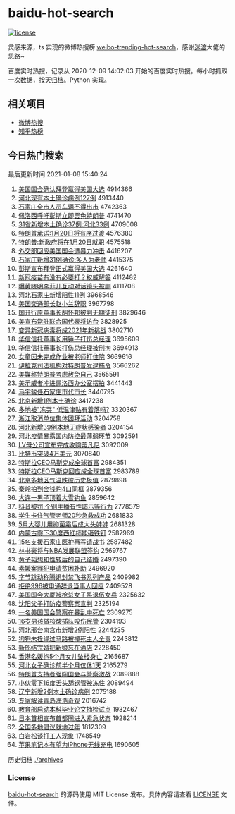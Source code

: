 # baidu-hot-search

[![license](https://img.shields.io/github/license/Arrackisarookie/baidu-hot-search)](https://github.com/Arrackisarookie/baidu-hot-search/blob/master/LICENSE)

灵感来源，ts 实现的微博热搜榜 [weibo-trending-hot-search](https://github.com/justjavac/weibo-trending-hot-search)，感谢[迷渡](https://github.com/justjavac)大佬的思路~

百度实时热搜，记录从 2020-12-09 14:02:03 开始的百度实时热搜。每小时抓取一次数据，按天[归档](./archives)。Python 实现。

## 相关项目
+ [微博热搜](https://github.com/Arrackisarookie/weibo-hot-search)
+ [知乎热榜](https://github.com/Arrackisarookie/zhihu-top-search)

## 今日热门搜索

<!-- Rank Begin -->

最后更新时间 2021-01-08 15:40:24

1. [美国国会确认拜登赢得美国大选](http://www.baidu.com/baidu?cl=3&tn=SE_baiduhomet8_jmjb7mjw&rsv_dl=fyb_top&fr=top1000&wd=%C3%C0%B9%FA%B9%FA%BB%E1%C8%B7%C8%CF%B0%DD%B5%C7%D3%AE%B5%C3%C3%C0%B9%FA%B4%F3%D1%A1) 4914366
1. [河北现有本土确诊病例127例](http://www.baidu.com/baidu?cl=3&tn=SE_baiduhomet8_jmjb7mjw&rsv_dl=fyb_top&fr=top1000&wd=%BA%D3%B1%B1%CF%D6%D3%D0%B1%BE%CD%C1%C8%B7%D5%EF%B2%A1%C0%FD127%C0%FD) 4913440
1. [石家庄全市人员车辆不得出市](http://www.baidu.com/baidu?cl=3&tn=SE_baiduhomet8_jmjb7mjw&rsv_dl=fyb_top&fr=top1000&wd=%CA%AF%BC%D2%D7%AF%C8%AB%CA%D0%C8%CB%D4%B1%B3%B5%C1%BE%B2%BB%B5%C3%B3%F6%CA%D0) 4742363
1. [佩洛西呼吁彭斯立即罢免特朗普](http://www.baidu.com/baidu?cl=3&tn=SE_baiduhomet8_jmjb7mjw&rsv_dl=fyb_top&fr=top1000&wd=%C5%E5%C2%E5%CE%F7%BA%F4%D3%F5%C5%ED%CB%B9%C1%A2%BC%B4%B0%D5%C3%E2%CC%D8%C0%CA%C6%D5) 4741470
1. [31省新增本土确诊37例:河北33例](http://www.baidu.com/baidu?cl=3&tn=SE_baiduhomet8_jmjb7mjw&rsv_dl=fyb_top&fr=top1000&wd=31%CA%A1%D0%C2%D4%F6%B1%BE%CD%C1%C8%B7%D5%EF37%C0%FD%3A%BA%D3%B1%B133%C0%FD) 4709008
1. [特朗普承诺:1月20日将有序过渡](http://www.baidu.com/baidu?cl=3&tn=SE_baiduhomet8_jmjb7mjw&rsv_dl=fyb_top&fr=top1000&wd=%CC%D8%C0%CA%C6%D5%B3%D0%C5%B5%3A1%D4%C220%C8%D5%BD%AB%D3%D0%D0%F2%B9%FD%B6%C9) 4576380
1. [特朗普:新政府将在1月20日就职](http://www.baidu.com/baidu?cl=3&tn=SE_baiduhomet8_jmjb7mjw&rsv_dl=fyb_top&fr=top1000&wd=%CC%D8%C0%CA%C6%D5%3A%D0%C2%D5%FE%B8%AE%BD%AB%D4%DA1%D4%C220%C8%D5%BE%CD%D6%B0) 4575518
1. [外交部回应美国国会遭暴力冲击](http://www.baidu.com/baidu?cl=3&tn=SE_baiduhomet8_jmjb7mjw&rsv_dl=fyb_top&fr=top1000&wd=%CD%E2%BD%BB%B2%BF%BB%D8%D3%A6%C3%C0%B9%FA%B9%FA%BB%E1%D4%E2%B1%A9%C1%A6%B3%E5%BB%F7) 4416207
1. [石家庄新增31例确诊:多人为老师](http://www.baidu.com/baidu?cl=3&tn=SE_baiduhomet8_jmjb7mjw&rsv_dl=fyb_top&fr=top1000&wd=%CA%AF%BC%D2%D7%AF%D0%C2%D4%F631%C0%FD%C8%B7%D5%EF%3A%B6%E0%C8%CB%CE%AA%C0%CF%CA%A6) 4415375
1. [彭斯宣布拜登正式赢得美国大选](http://www.baidu.com/baidu?cl=3&tn=SE_baiduhomet8_jmjb7mjw&rsv_dl=fyb_top&fr=top1000&wd=%C5%ED%CB%B9%D0%FB%B2%BC%B0%DD%B5%C7%D5%FD%CA%BD%D3%AE%B5%C3%C3%C0%B9%FA%B4%F3%D1%A1) 4261640
1. [新冠疫苗有没有必要打？权威解答](http://www.baidu.com/baidu?cl=3&tn=SE_baiduhomet8_jmjb7mjw&rsv_dl=fyb_top&fr=top1000&wd=%D0%C2%B9%DA%D2%DF%C3%E7%D3%D0%C3%BB%D3%D0%B1%D8%D2%AA%B4%F2%A3%BF%C8%A8%CD%FE%BD%E2%B4%F0) 4112482
1. [曝黄晓明李菲儿互动对话镜头被删](http://www.baidu.com/baidu?cl=3&tn=SE_baiduhomet8_jmjb7mjw&rsv_dl=fyb_top&fr=top1000&wd=%C6%D8%BB%C6%CF%FE%C3%F7%C0%EE%B7%C6%B6%F9%BB%A5%B6%AF%B6%D4%BB%B0%BE%B5%CD%B7%B1%BB%C9%BE) 4111708
1. [河北石家庄新增阳性11例](http://www.baidu.com/baidu?cl=3&tn=SE_baiduhomet8_jmjb7mjw&rsv_dl=fyb_top&fr=top1000&wd=%BA%D3%B1%B1%CA%AF%BC%D2%D7%AF%D0%C2%D4%F6%D1%F4%D0%D411%C0%FD) 3968546
1. [美国交通部长赵小兰辞职](http://www.baidu.com/baidu?cl=3&tn=SE_baiduhomet8_jmjb7mjw&rsv_dl=fyb_top&fr=top1000&wd=%C3%C0%B9%FA%BD%BB%CD%A8%B2%BF%B3%A4%D5%D4%D0%A1%C0%BC%B4%C7%D6%B0) 3967798
1. [国开行原董事长胡怀邦被判无期徒刑](http://www.baidu.com/baidu?cl=3&tn=SE_baiduhomet8_jmjb7mjw&rsv_dl=fyb_top&fr=top1000&wd=%B9%FA%BF%AA%D0%D0%D4%AD%B6%AD%CA%C2%B3%A4%BA%FA%BB%B3%B0%EE%B1%BB%C5%D0%CE%DE%C6%DA%CD%BD%D0%CC) 3829646
1. [美宣布常驻联合国代表将访台](http://www.baidu.com/baidu?cl=3&tn=SE_baiduhomet8_jmjb7mjw&rsv_dl=fyb_top&fr=top1000&wd=%C3%C0%D0%FB%B2%BC%B3%A3%D7%A4%C1%AA%BA%CF%B9%FA%B4%FA%B1%ED%BD%AB%B7%C3%CC%A8) 3828925
1. [变异新冠病毒将成2021年新挑战](http://www.baidu.com/baidu?cl=3&tn=SE_baiduhomet8_jmjb7mjw&rsv_dl=fyb_top&fr=top1000&wd=%B1%E4%D2%EC%D0%C2%B9%DA%B2%A1%B6%BE%BD%AB%B3%C92021%C4%EA%D0%C2%CC%F4%D5%BD) 3802710
1. [华信信托董事长用锤子打伤总经理](http://www.baidu.com/baidu?cl=3&tn=SE_baiduhomet8_jmjb7mjw&rsv_dl=fyb_top&fr=top1000&wd=%BB%AA%D0%C5%D0%C5%CD%D0%B6%AD%CA%C2%B3%A4%D3%C3%B4%B8%D7%D3%B4%F2%C9%CB%D7%DC%BE%AD%C0%ED) 3695609
1. [华信信托董事长打伤总经理被刑拘](http://www.baidu.com/baidu?cl=3&tn=SE_baiduhomet8_jmjb7mjw&rsv_dl=fyb_top&fr=top1000&wd=%BB%AA%D0%C5%D0%C5%CD%D0%B6%AD%CA%C2%B3%A4%B4%F2%C9%CB%D7%DC%BE%AD%C0%ED%B1%BB%D0%CC%BE%D0) 3694913
1. [女童因未完成作业被老师打住院](http://www.baidu.com/baidu?cl=3&tn=SE_baiduhomet8_jmjb7mjw&rsv_dl=fyb_top&fr=top1000&wd=%C5%AE%CD%AF%D2%F2%CE%B4%CD%EA%B3%C9%D7%F7%D2%B5%B1%BB%C0%CF%CA%A6%B4%F2%D7%A1%D4%BA) 3669616
1. [伊拉克司法机构对特朗普发逮捕令](http://www.baidu.com/baidu?cl=3&tn=SE_baiduhomet8_jmjb7mjw&rsv_dl=fyb_top&fr=top1000&wd=%D2%C1%C0%AD%BF%CB%CB%BE%B7%A8%BB%FA%B9%B9%B6%D4%CC%D8%C0%CA%C6%D5%B7%A2%B4%FE%B2%B6%C1%EE) 3566262
1. [美媒称特朗普考虑赦免自己](http://www.baidu.com/baidu?cl=3&tn=SE_baiduhomet8_jmjb7mjw&rsv_dl=fyb_top&fr=top1000&wd=%C3%C0%C3%BD%B3%C6%CC%D8%C0%CA%C6%D5%BF%BC%C2%C7%C9%E2%C3%E2%D7%D4%BC%BA) 3565591
1. [美示威者冲进佩洛西办公室摆拍](http://www.baidu.com/baidu?cl=3&tn=SE_baiduhomet8_jmjb7mjw&rsv_dl=fyb_top&fr=top1000&wd=%C3%C0%CA%BE%CD%FE%D5%DF%B3%E5%BD%F8%C5%E5%C2%E5%CE%F7%B0%EC%B9%AB%CA%D2%B0%DA%C5%C4) 3441443
1. [马宇骏任石家庄市代市长](http://www.baidu.com/baidu?cl=3&tn=SE_baiduhomet8_jmjb7mjw&rsv_dl=fyb_top&fr=top1000&wd=%C2%ED%D3%EE%BF%A5%C8%CE%CA%AF%BC%D2%D7%AF%CA%D0%B4%FA%CA%D0%B3%A4) 3440795
1. [北京新增1例本土确诊](http://www.baidu.com/baidu?cl=3&tn=SE_baiduhomet8_jmjb7mjw&rsv_dl=fyb_top&fr=top1000&wd=%B1%B1%BE%A9%D0%C2%D4%F61%C0%FD%B1%BE%CD%C1%C8%B7%D5%EF) 3417238
1. [多地被"冻哭" 低温津贴有着落吗?](http://www.baidu.com/baidu?cl=3&tn=SE_baiduhomet8_jmjb7mjw&rsv_dl=fyb_top&fr=top1000&wd=%B6%E0%B5%D8%B1%BB%22%B6%B3%BF%DE%22%20%B5%CD%CE%C2%BD%F2%CC%F9%D3%D0%D7%C5%C2%E4%C2%F0%3F) 3320367
1. [浙江取消单位集体团拜活动](http://www.baidu.com/baidu?cl=3&tn=SE_baiduhomet8_jmjb7mjw&rsv_dl=fyb_top&fr=top1000&wd=%D5%E3%BD%AD%C8%A1%CF%FB%B5%A5%CE%BB%BC%AF%CC%E5%CD%C5%B0%DD%BB%EE%B6%AF) 3204758
1. [河北新增39例本地无症状感染者](http://www.baidu.com/baidu?cl=3&tn=SE_baiduhomet8_jmjb7mjw&rsv_dl=fyb_top&fr=top1000&wd=%BA%D3%B1%B1%D0%C2%D4%F639%C0%FD%B1%BE%B5%D8%CE%DE%D6%A2%D7%B4%B8%D0%C8%BE%D5%DF) 3204154
1. [河北疫情暴露国内防控最薄弱环节](http://www.baidu.com/baidu?cl=3&tn=SE_baiduhomet8_jmjb7mjw&rsv_dl=fyb_top&fr=top1000&wd=%BA%D3%B1%B1%D2%DF%C7%E9%B1%A9%C2%B6%B9%FA%C4%DA%B7%C0%BF%D8%D7%EE%B1%A1%C8%F5%BB%B7%BD%DA) 3092591
1. [LV母公司宣布完成收购蒂凡尼](http://www.baidu.com/baidu?cl=3&tn=SE_baiduhomet8_jmjb7mjw&rsv_dl=fyb_top&fr=top1000&wd=LV%C4%B8%B9%AB%CB%BE%D0%FB%B2%BC%CD%EA%B3%C9%CA%D5%B9%BA%B5%D9%B7%B2%C4%E1) 3092009
1. [比特币突破4万美元](http://www.baidu.com/baidu?cl=3&tn=SE_baiduhomet8_jmjb7mjw&rsv_dl=fyb_top&fr=top1000&wd=%B1%C8%CC%D8%B1%D2%CD%BB%C6%C64%CD%F2%C3%C0%D4%AA) 3070840
1. [特斯拉CEO马斯克成全球首富](http://www.baidu.com/baidu?cl=3&tn=SE_baiduhomet8_jmjb7mjw&rsv_dl=fyb_top&fr=top1000&wd=%CC%D8%CB%B9%C0%ADCEO%C2%ED%CB%B9%BF%CB%B3%C9%C8%AB%C7%F2%CA%D7%B8%BB) 2984351
1. [特斯拉CEO马斯克回应成全球首富](http://www.baidu.com/baidu?cl=3&tn=SE_baiduhomet8_jmjb7mjw&rsv_dl=fyb_top&fr=top1000&wd=%CC%D8%CB%B9%C0%ADCEO%C2%ED%CB%B9%BF%CB%BB%D8%D3%A6%B3%C9%C8%AB%C7%F2%CA%D7%B8%BB) 2983789
1. [北京多地区气温跌破历史极值](http://www.baidu.com/baidu?cl=3&tn=SE_baiduhomet8_jmjb7mjw&rsv_dl=fyb_top&fr=top1000&wd=%B1%B1%BE%A9%B6%E0%B5%D8%C7%F8%C6%F8%CE%C2%B5%F8%C6%C6%C0%FA%CA%B7%BC%AB%D6%B5) 2879898
1. [秦岭拍到金钱豹4口同框](http://www.baidu.com/baidu?cl=3&tn=SE_baiduhomet8_jmjb7mjw&rsv_dl=fyb_top&fr=top1000&wd=%C7%D8%C1%EB%C5%C4%B5%BD%BD%F0%C7%AE%B1%AA4%BF%DA%CD%AC%BF%F2) 2879356
1. [大连一男子顶着大雪钓鱼](http://www.baidu.com/baidu?cl=3&tn=SE_baiduhomet8_jmjb7mjw&rsv_dl=fyb_top&fr=top1000&wd=%B4%F3%C1%AC%D2%BB%C4%D0%D7%D3%B6%A5%D7%C5%B4%F3%D1%A9%B5%F6%D3%E3) 2859642
1. [抖音被罚:个别主播有性暗示等行为](http://www.baidu.com/baidu?cl=3&tn=SE_baiduhomet8_jmjb7mjw&rsv_dl=fyb_top&fr=top1000&wd=%B6%B6%D2%F4%B1%BB%B7%A3%3A%B8%F6%B1%F0%D6%F7%B2%A5%D3%D0%D0%D4%B0%B5%CA%BE%B5%C8%D0%D0%CE%AA) 2778579
1. [学生卡住气管老师20秒急救成功](http://www.baidu.com/baidu?cl=3&tn=SE_baiduhomet8_jmjb7mjw&rsv_dl=fyb_top&fr=top1000&wd=%D1%A7%C9%FA%BF%A8%D7%A1%C6%F8%B9%DC%C0%CF%CA%A620%C3%EB%BC%B1%BE%C8%B3%C9%B9%A6) 2681833
1. [5月大婴儿用抑菌霜后成大头娃娃](http://www.baidu.com/baidu?cl=3&tn=SE_baiduhomet8_jmjb7mjw&rsv_dl=fyb_top&fr=top1000&wd=5%D4%C2%B4%F3%D3%A4%B6%F9%D3%C3%D2%D6%BE%FA%CB%AA%BA%F3%B3%C9%B4%F3%CD%B7%CD%DE%CD%DE) 2681328
1. [内蒙古零下30度西红柿能砸铁钉](http://www.baidu.com/baidu?cl=3&tn=SE_baiduhomet8_jmjb7mjw&rsv_dl=fyb_top&fr=top1000&wd=%C4%DA%C3%C9%B9%C5%C1%E3%CF%C230%B6%C8%CE%F7%BA%EC%CA%C1%C4%DC%D4%D2%CC%FA%B6%A4) 2587969
1. [15名支援石家庄医护再写请战书](http://www.baidu.com/baidu?cl=3&tn=SE_baiduhomet8_jmjb7mjw&rsv_dl=fyb_top&fr=top1000&wd=15%C3%FB%D6%A7%D4%AE%CA%AF%BC%D2%D7%AF%D2%BD%BB%A4%D4%D9%D0%B4%C7%EB%D5%BD%CA%E9) 2587482
1. [林书豪将与NBA发展联盟签约](http://www.baidu.com/baidu?cl=3&tn=SE_baiduhomet8_jmjb7mjw&rsv_dl=fyb_top&fr=top1000&wd=%C1%D6%CA%E9%BA%C0%BD%AB%D3%EBNBA%B7%A2%D5%B9%C1%AA%C3%CB%C7%A9%D4%BC) 2569767
1. [黄子韬想和性转后的自己结婚](http://www.baidu.com/baidu?cl=3&tn=SE_baiduhomet8_jmjb7mjw&rsv_dl=fyb_top&fr=top1000&wd=%BB%C6%D7%D3%E8%BA%CF%EB%BA%CD%D0%D4%D7%AA%BA%F3%B5%C4%D7%D4%BC%BA%BD%E1%BB%E9) 2497390
1. [素媛案罪犯申请贫困补助](http://www.baidu.com/baidu?cl=3&tn=SE_baiduhomet8_jmjb7mjw&rsv_dl=fyb_top&fr=top1000&wd=%CB%D8%E6%C2%B0%B8%D7%EF%B7%B8%C9%EA%C7%EB%C6%B6%C0%A7%B2%B9%D6%FA) 2496920
1. [字节跳动称腾讯封禁飞书系列产品](http://www.baidu.com/baidu?cl=3&tn=SE_baiduhomet8_jmjb7mjw&rsv_dl=fyb_top&fr=top1000&wd=%D7%D6%BD%DA%CC%F8%B6%AF%B3%C6%CC%DA%D1%B6%B7%E2%BD%FB%B7%C9%CA%E9%CF%B5%C1%D0%B2%FA%C6%B7) 2409982
1. [拒绝996被申通辞退当事人回应](http://www.baidu.com/baidu?cl=3&tn=SE_baiduhomet8_jmjb7mjw&rsv_dl=fyb_top&fr=top1000&wd=%BE%DC%BE%F8996%B1%BB%C9%EA%CD%A8%B4%C7%CD%CB%B5%B1%CA%C2%C8%CB%BB%D8%D3%A6) 2409528
1. [美国国会大厦被枪杀女子系退伍女兵](http://www.baidu.com/baidu?cl=3&tn=SE_baiduhomet8_jmjb7mjw&rsv_dl=fyb_top&fr=top1000&wd=%C3%C0%B9%FA%B9%FA%BB%E1%B4%F3%CF%C3%B1%BB%C7%B9%C9%B1%C5%AE%D7%D3%CF%B5%CD%CB%CE%E9%C5%AE%B1%F8) 2325632
1. [沈阳父子打防疫警察案宣判](http://www.baidu.com/baidu?cl=3&tn=SE_baiduhomet8_jmjb7mjw&rsv_dl=fyb_top&fr=top1000&wd=%C9%F2%D1%F4%B8%B8%D7%D3%B4%F2%B7%C0%D2%DF%BE%AF%B2%EC%B0%B8%D0%FB%C5%D0) 2325194
1. [一名美国国会警察在暴乱中死亡](http://www.baidu.com/baidu?cl=3&tn=SE_baiduhomet8_jmjb7mjw&rsv_dl=fyb_top&fr=top1000&wd=%D2%BB%C3%FB%C3%C0%B9%FA%B9%FA%BB%E1%BE%AF%B2%EC%D4%DA%B1%A9%C2%D2%D6%D0%CB%C0%CD%F6) 2309275
1. [16岁男孩做核酸插队咬伤民警](http://www.baidu.com/baidu?cl=3&tn=SE_baiduhomet8_jmjb7mjw&rsv_dl=fyb_top&fr=top1000&wd=16%CB%EA%C4%D0%BA%A2%D7%F6%BA%CB%CB%E1%B2%E5%B6%D3%D2%A7%C9%CB%C3%F1%BE%AF) 2304193
1. [河北邢台南宫市新增2例阳性](http://www.baidu.com/baidu?cl=3&tn=SE_baiduhomet8_jmjb7mjw&rsv_dl=fyb_top&fr=top1000&wd=%BA%D3%B1%B1%D0%CF%CC%A8%C4%CF%B9%AC%CA%D0%D0%C2%D4%F62%C0%FD%D1%F4%D0%D4) 2244235
1. [狗狗未拴绳过马路被撞死主人全责](http://www.baidu.com/baidu?cl=3&tn=SE_baiduhomet8_jmjb7mjw&rsv_dl=fyb_top&fr=top1000&wd=%B9%B7%B9%B7%CE%B4%CB%A9%C9%FE%B9%FD%C2%ED%C2%B7%B1%BB%D7%B2%CB%C0%D6%F7%C8%CB%C8%AB%D4%F0) 2243812
1. [新郎结完婚把新娘忘在酒店](http://www.baidu.com/baidu?cl=3&tn=SE_baiduhomet8_jmjb7mjw&rsv_dl=fyb_top&fr=top1000&wd=%D0%C2%C0%C9%BD%E1%CD%EA%BB%E9%B0%D1%D0%C2%C4%EF%CD%FC%D4%DA%BE%C6%B5%EA) 2228450
1. [香港名媛抱5个月女儿坠楼身亡](http://www.baidu.com/baidu?cl=3&tn=SE_baiduhomet8_jmjb7mjw&rsv_dl=fyb_top&fr=top1000&wd=%CF%E3%B8%DB%C3%FB%E6%C2%B1%A75%B8%F6%D4%C2%C5%AE%B6%F9%D7%B9%C2%A5%C9%ED%CD%F6) 2165687
1. [河北女子确诊前半个月仅休1天](http://www.baidu.com/baidu?cl=3&tn=SE_baiduhomet8_jmjb7mjw&rsv_dl=fyb_top&fr=top1000&wd=%BA%D3%B1%B1%C5%AE%D7%D3%C8%B7%D5%EF%C7%B0%B0%EB%B8%F6%D4%C2%BD%F6%D0%DD1%CC%EC) 2165279
1. [特朗普支持者强闯国会与警察激战](http://www.baidu.com/baidu?cl=3&tn=SE_baiduhomet8_jmjb7mjw&rsv_dl=fyb_top&fr=top1000&wd=%CC%D8%C0%CA%C6%D5%D6%A7%B3%D6%D5%DF%C7%BF%B4%B3%B9%FA%BB%E1%D3%EB%BE%AF%B2%EC%BC%A4%D5%BD) 2089888
1. [小伙零下16度舌头舔钢管被冻住](http://www.baidu.com/baidu?cl=3&tn=SE_baiduhomet8_jmjb7mjw&rsv_dl=fyb_top&fr=top1000&wd=%D0%A1%BB%EF%C1%E3%CF%C216%B6%C8%C9%E0%CD%B7%CC%F2%B8%D6%B9%DC%B1%BB%B6%B3%D7%A1) 2089494
1. [辽宁新增2例本土确诊病例](http://www.baidu.com/baidu?cl=3&tn=SE_baiduhomet8_jmjb7mjw&rsv_dl=fyb_top&fr=top1000&wd=%C1%C9%C4%FE%D0%C2%D4%F62%C0%FD%B1%BE%CD%C1%C8%B7%D5%EF%B2%A1%C0%FD) 2075188
1. [专家解读青岛海浩奇观](http://www.baidu.com/baidu?cl=3&tn=SE_baiduhomet8_jmjb7mjw&rsv_dl=fyb_top&fr=top1000&wd=%D7%A8%BC%D2%BD%E2%B6%C1%C7%E0%B5%BA%BA%A3%BA%C6%C6%E6%B9%DB) 2016742
1. [教育部启动本科毕业论文抽检试点](http://www.baidu.com/baidu?cl=3&tn=SE_baiduhomet8_jmjb7mjw&rsv_dl=fyb_top&fr=top1000&wd=%BD%CC%D3%FD%B2%BF%C6%F4%B6%AF%B1%BE%BF%C6%B1%CF%D2%B5%C2%DB%CE%C4%B3%E9%BC%EC%CA%D4%B5%E3) 1932467
1. [日本首相宣布首都圈进入紧急状态](http://www.baidu.com/baidu?cl=3&tn=SE_baiduhomet8_jmjb7mjw&rsv_dl=fyb_top&fr=top1000&wd=%C8%D5%B1%BE%CA%D7%CF%E0%D0%FB%B2%BC%CA%D7%B6%BC%C8%A6%BD%F8%C8%EB%BD%F4%BC%B1%D7%B4%CC%AC) 1928214
1. [全国多地倡议就地过年](http://www.baidu.com/baidu?cl=3&tn=SE_baiduhomet8_jmjb7mjw&rsv_dl=fyb_top&fr=top1000&wd=%C8%AB%B9%FA%B6%E0%B5%D8%B3%AB%D2%E9%BE%CD%B5%D8%B9%FD%C4%EA) 1812309
1. [白岩松谈打工人现象](http://www.baidu.com/baidu?cl=3&tn=SE_baiduhomet8_jmjb7mjw&rsv_dl=fyb_top&fr=top1000&wd=%B0%D7%D1%D2%CB%C9%CC%B8%B4%F2%B9%A4%C8%CB%CF%D6%CF%F3) 1748549
1. [苹果笔记本有望为iPhone无线充电](http://www.baidu.com/baidu?cl=3&tn=SE_baiduhomet8_jmjb7mjw&rsv_dl=fyb_top&fr=top1000&wd=%C6%BB%B9%FB%B1%CA%BC%C7%B1%BE%D3%D0%CD%FB%CE%AAiPhone%CE%DE%CF%DF%B3%E4%B5%E7) 1690605
<!-- Rank End -->

历史归档 [./archives](./archives)

### License

[baidu-hot-search](https://github.com/Arrackisarookie/baidu-hot-search) 的源码使用 MIT License 发布。具体内容请查看 [LICENSE](./LICENSE) 文件。
